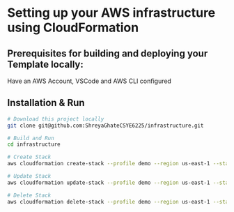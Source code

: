 # Setting up your AWS infrastructure using CloudFormation
## Prerequisites for building and deploying your Template locally:
Have an AWS Account, VSCode and AWS CLI configured

## Installation & Run
```bash
# Download this project locally
git clone git@github.com:ShreyaGhateCSYE6225/infrastructure.git
```

```bash
# Build and Run
cd infrastructure 

# Create Stack
aws cloudformation create-stack --profile demo --region us-east-1 --stack-name assignment --parameters ParameterKey=ImageId,ParameterValue="AMI ID" --template-body file://csye6225-infra.yml  --capabilities CAPABILITY_NAMED_IAM --profile dev

# Update Stack
aws cloudformation update-stack --profile demo --region us-east-1 --stack-name assignment --template-body file://csye6225-infra.yml

# Delete Stack
aws cloudformation delete-stack --profile demo --region us-east-1 --stack-name assignment                                   
```